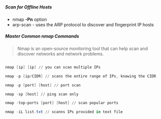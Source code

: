 ##### Scan for Offline Hosts 

- nmap **-Pn** option 
- arp-scan - uses the ARP protocol to discover and fingerprint IP hosts

##### Master Common nmap Commands

> Nmap is an open-source monitoring tool that can help scan and discover networks and network problems.

``` Powershell

nmap [ip] [ip] // you can scan multiple IPs

nmap -p [ip/CIDR] // scans the entire range of IPs, knowing the CIDR

nmap -p [port] [host] // port scan

nmap -sp [host] // ping scan only

nmap -top-ports [port] [host] // scan popular ports

nmap -iL list.txt // scanns IPs provided in text file


```